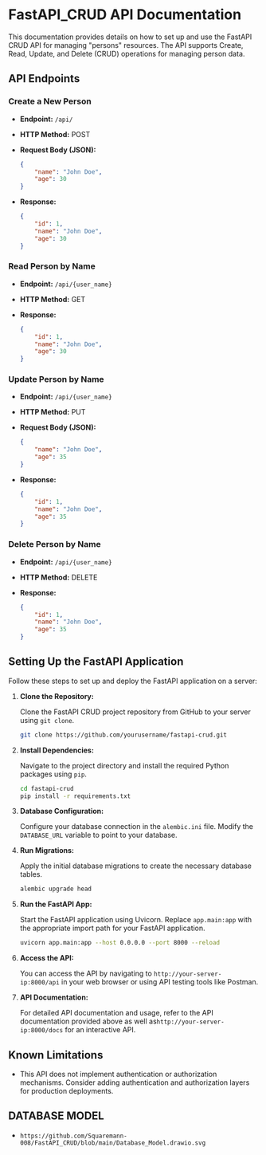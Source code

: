 # FastAPI_CRUD API Documentation

This documentation provides details on how to set up and use the FastAPI CRUD API for managing "persons" resources. The API supports Create, Read, Update, and Delete (CRUD) operations for managing person data.

## API Endpoints

### Create a New Person

- **Endpoint:** `/api/`
- **HTTP Method:** POST
- **Request Body (JSON):**

    ```json
    {
        "name": "John Doe",
        "age": 30
    }
    ```

- **Response:**

    ```json
    {
        "id": 1,
        "name": "John Doe",
        "age": 30
    }
    ```

### Read Person by Name

- **Endpoint:** `/api/{user_name}`
- **HTTP Method:** GET
- **Response:**

    ```json
    {
        "id": 1,
        "name": "John Doe",
        "age": 30
    }
    ```

### Update Person by Name

- **Endpoint:** `/api/{user_name}`
- **HTTP Method:** PUT
- **Request Body (JSON):**

    ```json
    {
        "name": "John Doe",
        "age": 35
    }
    ```

- **Response:**

    ```json
    {
        "id": 1,
        "name": "John Doe",
        "age": 35
    }
    ```

### Delete Person by Name

- **Endpoint:** `/api/{user_name}`
- **HTTP Method:** DELETE
- **Response:**

    ```json
    {
        "id": 1,
        "name": "John Doe",
        "age": 35
    }
    ```

## Setting Up the FastAPI Application

Follow these steps to set up and deploy the FastAPI application on a server:

1. **Clone the Repository:**

    Clone the FastAPI CRUD project repository from GitHub to your server using `git clone`.

    ```bash
    git clone https://github.com/yourusername/fastapi-crud.git
    ```

2. **Install Dependencies:**

    Navigate to the project directory and install the required Python packages using `pip`.

    ```bash
    cd fastapi-crud
    pip install -r requirements.txt
    ```

3. **Database Configuration:**

    Configure your database connection in the `alembic.ini` file. Modify the `DATABASE_URL` variable to point to your database.

4. **Run Migrations:**

    Apply the initial database migrations to create the necessary database tables.

    ```bash
    alembic upgrade head
    ```

5. **Run the FastAPI App:**

    Start the FastAPI application using Uvicorn. Replace `app.main:app` with the appropriate import path for your FastAPI application.

    ```bash
    uvicorn app.main:app --host 0.0.0.0 --port 8000 --reload
    ```

6. **Access the API:**

    You can access the API by navigating to `http://your-server-ip:8000/api` in your web browser or using API testing tools like Postman.

7. **API Documentation:**

    For detailed API documentation and usage, refer to the API documentation provided above as well as`http://your-server-ip:8000/docs` for an interactive API.

## Known Limitations

- This API does not implement authentication or authorization mechanisms. Consider adding authentication and authorization layers for production deployments.

## DATABASE MODEL

- `https://github.com/Squaremann-008/FastAPI_CRUD/blob/main/Database_Model.drawio.svg`
